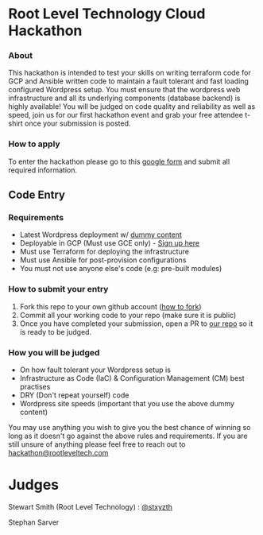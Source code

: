 # Root Level Technology Cloud Hackathon

### About
This hackathon is intended to test your skills on writing terraform code
for GCP and Ansible written code to maintain a fault tolerant and fast
loading configured Wordpress setup. You must ensure that the wordpress
web infrastructure and all its underlying components (database backend)
is highly available! You will be judged on code quality and reliability
as well as speed, join us for our first hackathon event and grab your
free attendee t-shirt once your submission is posted.


### How to apply
To enter the hackathon please go to this [google form](https://docs.google.com/forms/d/e/1FAIpQLSfc9cdx0XyRVWI5Q6dV5ptX60PtjwLOcq9UT9KIKu5AkyQU9Q/viewform) and submit all
required information.


## Code Entry

### Requirements
* Latest Wordpress deployment w/ [dummy content](https://github.com/bordoni/fakerpress)
* Deployable in GCP (Must use GCE only) - [Sign up here](https://cloud.google.com/free/)
* Must use Terraform for deploying the infrastructure
* Must use Ansible for post-provision configurations
* You must not use anyone else's code (e.g: pre-built modules)

### How to submit your entry
1. Fork this repo to your own github account ([how to fork](https://help.github.com/en/articles/fork-a-repo))
2. Commit all your working code to your repo (make sure it is public)
3. Once you have completed your submission, open a PR to [our repo](https://github.com/rootleveltech/cloud-terraform-hackathon) so it
is ready to be judged.

### How you will be judged
* On how fault tolerant your Wordpress setup is
* Infrastructure as Code (IaC) & Configuration Management (CM) best practises
* DRY (Don't repeat yourself) code
* Wordpress site speeds (important that you use the above dummy content)


You may use anything you wish to give you the best chance of winning so
long as it doesn't go against the above rules and requirements. If you
are still unsure of anything please feel free to reach out to [hackathon@rootleveltech.com](mailto:hackathon@rootleveltech.com)



# Judges
Stewart Smith (Root Level Technology) : [@stxyzth](https://github.com/stxyzth)

Stephan Sarver 
